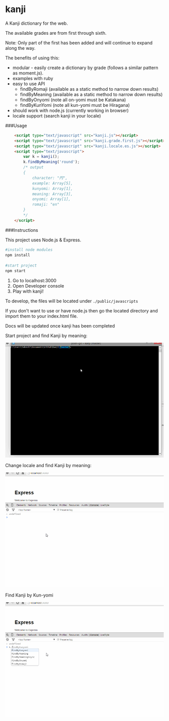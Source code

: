 kanji
=====

A Kanji dictionary for the web.

The available grades are from first through sixth.

Note: Only part of the first has been added and will continue to expand along the way.


The benefits of using this:

* modular - easily create a dictionary by grade (follows a similar pattern as moment.js).
* examples with ruby
* easy to use API
	* findByRomaji (available as a static method to narrow down results)
	* findByMeaning (available as a static method to narrow down results)
	* findByOnyomi (note all on-yomi must be Katakana)
	* findByKunYomi (note all kun-yomi must be Hiragana)
* should work with node.js (currently working in browser)
* locale support (search kanji in your locale)

###Usage

```html
	<script type="text/javascript" src="kanji.js"></script>
	<script type="text/javascript" src="kanji.grade.first.js"></script>
	<script type="text/javascript" src="kanji.locale.es.js"></script>
	<script type="text/javascript">
		var k = kanji();
		k.findByMeaning('round');
		/* output
		{
			character: "円", 
			example: Array[5], 
			kunyomi: Array[1], 
			meaning: Array[3], 
			onyomi: Array[1], 
			romaji: "en"
		}
		*/
	</script>

```

###Instructions

This project uses Node.js & Express.

```bash
#install node modules
npm install

#start project
npm start

```

1. Go to localhost:3000
2. Open Developer console
3. Play with kanji!

To develop, the files will be located under `./public/javascripts`

If you don't want to use or have node.js then go the located directory and import them
to your index.html file.

Docs will be updated once kanji has been completed


Start project and find Kanji by meaning:

![](https://github.com/iwatakeshi/kanji/blob/master/gifs/kanji-npm.gif)

Change locale and find Kanji by meaning:

![](https://github.com/iwatakeshi/kanji/blob/master/gifs/kanji-locale.gif)

Find Kanji by Kun-yomi

![](https://github.com/iwatakeshi/kanji/blob/master/gifs/kanji-kunyomi.gif)